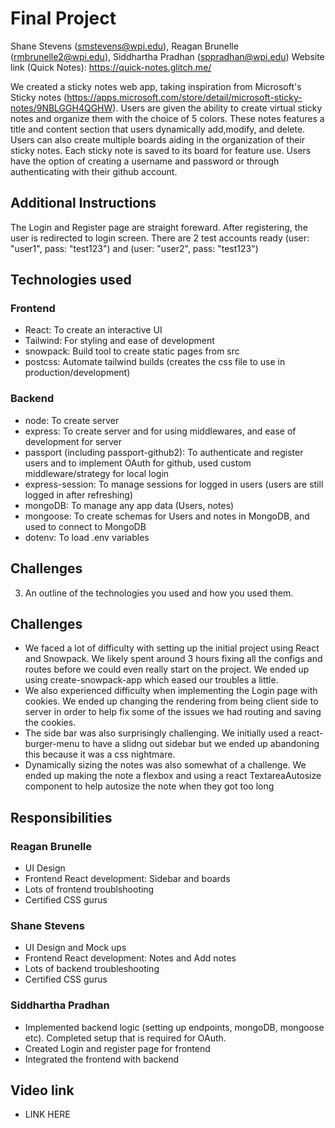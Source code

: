 # Final Project

Shane Stevens (smstevens@wpi.edu), Reagan Brunelle (rmbrunelle2@wpi.edu), Siddhartha Pradhan (sppradhan@wpi.edu)
Website link (Quick Notes): https://quick-notes.glitch.me/

We created a sticky notes web app, taking inspiration from Microsoft's Sticky notes (https://apps.microsoft.com/store/detail/microsoft-sticky-notes/9NBLGGH4QGHW). Users are given the ability to create virtual sticky notes and organize them with the choice of 5 colors. These notes features a title and content section that users dynamically add,modify, and delete. Users can also create multiple boards aiding in the organization of their sticky notes. Each sticky note is saved to its board for feature use. Users have the option of creating a username and password or through authenticating with their github account.

## Additional Instructions
The Login and Register page are straight foreward. After registering, the user is redirected to login screen. There are 2 test accounts ready (user: "user1", pass: "test123") and (user: "user2", pass: "test123")

## Technologies used
### Frontend
- React: To create an interactive UI
- Tailwind: For styling and ease of development
- snowpack: Build tool to create static pages from src
- postcss: Automate tailwind builds (creates the css file to use in production/development)
### Backend
- node: To create server
- express: To create server and for using middlewares, and ease of development for server
- passport (including passport-github2): To authenticate and register users and to implement OAuth for github, used custom middleware/strategy for local login
- express-session: To manage sessions for logged in users (users are still logged in after refreshing)
- mongoDB: To manage any app data (Users, notes)
- mongoose: To create schemas for Users and notes in MongoDB, and used to connect to MongoDB
- dotenv: To load .env variables

## Challenges

3. An outline of the technologies you used and how you used them.
## Challenges
- We faced a lot of difficulty with setting up the initial project using React and Snowpack. We likely spent around 3 hours fixing all the configs and routes before we could even really start on the project. We ended up using create-snowpack-app which eased our troubles a little.
- We also experienced difficulty when implementing the Login page with cookies. We ended up changing the rendering from being client side to server in order to help fix some of the issues we had routing and saving the cookies.
- The side bar was also surprisingly challenging. We initially used a react-burger-menu to have a slidng out sidebar but we ended up abandoning this because it was a css nightmare.
- Dynamically sizing the notes was also somewhat of a challenge. We ended up making the note a flexbox  and using a react TextareaAutosize component to help autosize the note when they got too long

## Responsibilities
 ### Reagan Brunelle
 - UI Design
 - Frontend React development: Sidebar and boards
 - Lots of frontend troublshooting
 - Certified CSS gurus
 ### Shane Stevens
 - UI Design and Mock ups
 - Frontend React development: Notes and Add notes
 - Lots of backend troubleshooting
 - Certified CSS gurus
 ### Siddhartha Pradhan
 - Implemented backend logic (setting up endpoints, mongoDB, mongoose etc). Completed setup that is required for OAuth.
 - Created Login and register page for frontend
 - Integrated the frontend with backend


## Video link
 - LINK HERE

